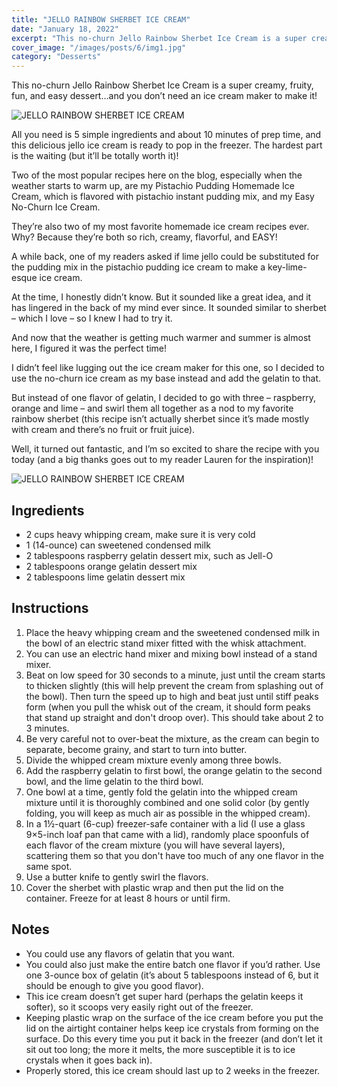```yaml
---
title: "JELLO RAINBOW SHERBET ICE CREAM"
date: "January 18, 2022"
excerpt: "This no-churn Jello Rainbow Sherbet Ice Cream is a super creamy, fruity, fun, and easy dessert…and you don’t need an ice cream maker to make it!"
cover_image: "/images/posts/6/img1.jpg"
category: "Desserts"
---
```


This no-churn Jello Rainbow Sherbet Ice Cream is a super creamy, fruity, fun, and easy dessert…and you don’t need an ice cream maker to make it!

![JELLO RAINBOW SHERBET ICE CREAM](/images/posts/6/img1.jpg)

All you need is 5 simple ingredients and about 10 minutes of prep time, and this delicious jello ice cream is ready to pop in the freezer. The hardest part is the waiting (but it’ll be totally worth it)!

Two of the most popular recipes here on the blog, especially when the weather starts to warm up, are my Pistachio Pudding Homemade Ice Cream, which is flavored with pistachio instant pudding mix, and my Easy No-Churn Ice Cream.

They’re also two of my most favorite homemade ice cream recipes ever. Why? Because they’re both so rich, creamy, flavorful, and EASY!

A while back, one of my readers asked if lime jello could be substituted for the pudding mix in the pistachio pudding ice cream to make a key-lime-esque ice cream.

At the time, I honestly didn’t know. But it sounded like a great idea, and it has lingered in the back of my mind ever since. It sounded similar to sherbet – which I love – so I knew I had to try it.

And now that the weather is getting much warmer and summer is almost here, I figured it was the perfect time!

I didn’t feel like lugging out the ice cream maker for this one, so I decided to use the no-churn ice cream as my base instead and add the gelatin to that.

But instead of one flavor of gelatin, I decided to go with three – raspberry, orange and lime – and swirl them all together as a nod to my favorite rainbow sherbet (this recipe isn’t actually sherbet since it’s made mostly with cream and there’s no fruit or fruit juice).

Well, it turned out fantastic, and I’m so excited to share the recipe with you today (and a big thanks goes out to my reader Lauren for the inspiration)!

![JELLO RAINBOW SHERBET ICE CREAM](/images/posts/6/img2.jpg)

## Ingredients

- 2 cups heavy whipping cream, make sure it is very cold
- 1 (14-ounce) can sweetened condensed milk
- 2 tablespoons raspberry gelatin dessert mix, such as Jell-O
- 2 tablespoons orange gelatin dessert mix
- 2 tablespoons lime gelatin dessert mix

## Instructions

1. Place the heavy whipping cream and the sweetened condensed milk in the bowl of an electric stand mixer fitted with the whisk attachment.
2. You can use an electric hand mixer and mixing bowl instead of a stand mixer.
3. Beat on low speed for 30 seconds to a minute, just until the cream starts to thicken slightly (this will help prevent the cream from splashing out of the bowl). Then turn the speed up to high and beat just until stiff peaks form (when you pull the whisk out of the cream, it should form peaks that stand up straight and don't droop over). This should take about 2 to 3 minutes.
4. Be very careful not to over-beat the mixture, as the cream can begin to separate, become grainy, and start to turn into butter.
5. Divide the whipped cream mixture evenly among three bowls.
6. Add the raspberry gelatin to first bowl, the orange gelatin to the second bowl, and the lime gelatin to the third bowl.
7. One bowl at a time, gently fold the gelatin into the whipped cream mixture until it is thoroughly combined and one solid color (by gently folding, you will keep as much air as possible in the whipped cream).
8. In a 1½-quart (6-cup) freezer-safe container with a lid (I use a glass 9×5-inch loaf pan that came with a lid), randomly place spoonfuls of each flavor of the cream mixture (you will have several layers), scattering them so that you don't have too much of any one flavor in the same spot.
9. Use a butter knife to gently swirl the flavors.
10. Cover the sherbet with plastic wrap and then put the lid on the container. Freeze for at least 8 hours or until firm.

## Notes

- You could use any flavors of gelatin that you want.
- You could also just make the entire batch one flavor if you’d rather. Use one 3-ounce box of gelatin (it’s about 5 tablespoons instead of 6, but it should be enough to give you good flavor).
- This ice cream doesn’t get super hard (perhaps the gelatin keeps it softer), so it scoops very easily right out of the freezer.
- Keeping plastic wrap on the surface of the ice cream before you put the lid on the airtight container helps keep ice crystals from forming on the surface. Do this every time you put it back in the freezer (and don’t let it sit out too long; the more it melts, the more susceptible it is to ice crystals when it goes back in).
- Properly stored, this ice cream should last up to 2 weeks in the freezer.

